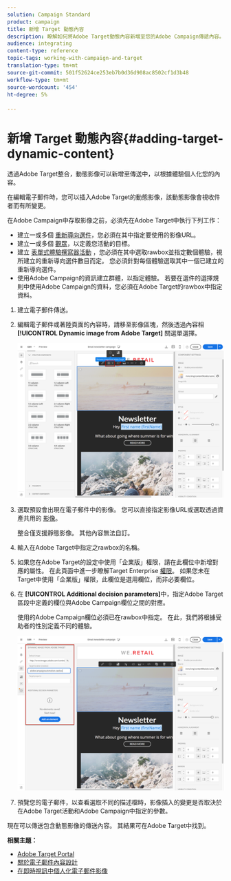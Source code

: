 ```yaml
---
solution: Campaign Standard
product: campaign
title: 新增 Target 動態內容
description: 瞭解如何將Adobe Target動態內容新增至您的Adobe Campaign傳遞內容。
audience: integrating
content-type: reference
topic-tags: working-with-campaign-and-target
translation-type: tm+mt
source-git-commit: 501f52624ce253eb7b0d36d908ac8502cf1d3b48
workflow-type: tm+mt
source-wordcount: '454'
ht-degree: 5%

---
```



# 新增 Target 動態內容{#adding-target-dynamic-content}

透過Adobe Target整合，動態影像可以新增至傳送中，以根據體驗個人化您的內容。

在編輯電子郵件時，您可以插入Adobe Target的動態影像，該動態影像會視收件者而有所變更。

在Adobe Campaign中存取影像之前，必須先在Adobe Target中執行下列工作：

* 建立一或多個 [重新導向選件](https://docs.adobe.com/content/help/en/target/using/experiences/offers/offer-redirect.html)，您必須在其中指定要使用的影像URL。
* 建立一或多個 [觀眾](https://docs.adobe.com/content/help/en/target/using/audiences/create-audiences/audiences.html)，以定義您活動的目標。
* 建立 [表單式體驗撰寫器活動](https://docs.adobe.com/content/help/en/target/using/experiences/form-experience-composer.html) ，您必須在其中選取rawbox並指定數個體驗，視所建立的重新導向選件數目而定。 您必須針對每個體驗選取其中一個已建立的重新導向選件。
* 使用Adobe Campaign的資訊建立群體，以指定體驗。 若要在選件的選擇規則中使用Adobe Campaign的資料，您必須在Adobe Target的rawbox中指定資料。

1. 建立電子郵件傳送。
1. 編輯電子郵件或著陸頁面的內容時，請移至影像區塊，然後透過內容相 **[!UICONTROL Dynamic image from Adobe Target]** 關選單選擇。

   ![](assets/tar_insert_dynamic_image.png)

1. 選取預設會出現在電子郵件中的影像。 您可以直接指定影像URL或選取透過資產共用的 [影像](../../integrating/using/working-with-campaign-and-assets-core-service.md)。

   整合僅支援靜態影像。 其他內容無法自訂。

1. 輸入在Adobe Target中指定之rawbox的名稱。
1. 如果您在Adobe Target的設定中使用「企業版」權限，請在此欄位中新增對應的屬性。 在此頁面中進一步瞭解Target Enterprise [權限](https://docs.adobe.com/content/help/en/target/using/administer/manage-users/enterprise/properties-overview.html)。 如果您未在Target中使用「企業版」權限，此欄位是選用欄位，而非必要欄位。
1. 在 **[!UICONTROL Additional decision parameters]**&#x200B;中，指定Adobe Target區段中定義的欄位與Adobe Campaign欄位之間的對應。

   使用的Adobe Campaign欄位必須已在rawbox中指定。 在此，我們將根據受助者的性別定義不同的體驗。

   ![](assets/tar_additional_decisionning_parameters.png)

1. 預覽您的電子郵件，以查看選取不同的描述檔時，影像插入的變更是否取決於在Adobe Target活動和Adobe Campaign中指定的參數。

現在可以傳送包含動態影像的傳送內容。 其結果可在Adobe Target中找到。

**相關主題：**

* [Adobe Target Portal](https://docs.adobe.com/content/help/zh-Hant/target/using/integrate/campaign-and-target.html)
* [關於電子郵件內容設計](../../designing/using/designing-content-in-adobe-campaign.md)
* [在即時視訊中個人化電子郵件影像](https://helpx.adobe.com/tw/marketing-cloud/how-to/email-marketing.html)

